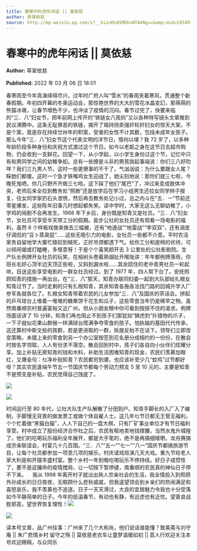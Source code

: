 ```yaml
---
title: 春寒中的虎年闲话 || 莫依慈
author: 草翠依慈
source: http://mp.weixin.qq.com/s?__biz=MzA5MDkxNTA4Ng==&amp;mid=2454912019&amp;idx=1&amp;sn=4758556269e4aa713f56b5041f4ccfb5&amp;chksm=87a23472b0d5bd64e5287e7c0698f810cd7bf2f799a20c3337bb29106ed0d946f5371c1c1e6c#rd
---
```


# 春寒中的虎年闲话 || 莫依慈

**Author:** 草翠依慈

**Published:** 2022 年 03 月 06 日 18:01

春寒雨至今年真演绎得尽兴，过年时广府人叫“雪水”的春雨夹着寒风，贯通整个新春假期。年初四开幕的冬奥运动会，那惊艳世界的大大的雪花冰晶变幻，那萌萌的熊猫冰墩，让春节增色不少，也冲淡了疫情的沉闷。春节过完了，快要来临的“三．八”妇女节，把年前网上传开的“铁链女八孩妈”又以各种特写镜头文章推到民议沸腾中。这条无耻罪恶的铁链，揭开了刼持拐卖强奸轮奸妇女的惊天大案，不是个案，竟是存在持续廿卅年的积案，受害的女性不计其数，包括未成年女孩子。那么今年“三．八”妇女节这个代表文明的洋节日，情何以堪？我 72 岁了，以多种年龄阶段多种身份和庆祝方式渡过这个节日。如今以老妪之身在这节日去超市购物，仍会收到一支鲜花。回望一下，从小学起，以小学生身份过这个节，记忆中只有和男同学之间的幼稚争抝。总有一些撩是斗非的男孩挑起事端说：你们三八好叻咩？我们三九男人节。这时一些更撩事的不干了，气汹汹说：为什么要跟女人尾？睬她们都傻。这时一个急才铁嘴鸡女生迎战了，她尖刻地说：那你们就三七啦，今晚死鬼哂，你几只野齐齐做三七啦。这下踩了他们“尾巴”了，冲过来变成肢体冲突，老师后来全拉到教务处“照肺”还是放学后在学习小组男生还拉女同学辫子报复，往女同学家扔石头泄愤，然后再去教务处记小过，总之内斗在“五．一”节前还零星爆发，这些陈年旧事几时想起都失笑。读中学时，大家无这么无聊幼稚了，小学鸡的闹剧不会再发生。1968 年下乡后，身份既是知青又是社员。“三．八”妇女节，女社员可享受半天带工分的假期。盐步公社的女社员还有观看一场电影的福利，虽然 8 个样板戏做来做去三幅被，还有“地道战”“地雷战”“李双双”，还有调皮仔调侃的“豆卜蒸臭屁”……这些无吸引力的电影，女社员一些都不介意。平时农活家务自留地学大寨忙碌攰到贼死，正好吊颈都透下气。给你工分和座椅的优待，可以倾闲偈或打瞌睡，多惬意呀！于是个个喜笑颜开去 3 公里处的公社影剧院。生产队长例牌开女社员的玩笑，在榕树头卷着熟烟扯开喉咙讲：年年都例牌落雨，你班长毛好心顶半边天顶正些啦，又斜到漏水啦……其余踎住的老中青男社员一轮起哄，目送这些享受电影的一群女社员经过。到了 1977 年，四人帮下台了。安抚照顾知青的措施一再出台。在“三．八”那天，知青办联同妇委一起到大队部给扎根女知青过节了。当时走剩的只有扎根知青，其余知青各施各法找门路的回城升学入厂参军各就各位了。扎根女知青带着农民的儿女参加“三．八”及国庆的茶话会。拼起的乒乓球台上堆着一堆堆的糖果饼干花生和瓜子，这些零食当年仍是稀罕之物。虽然南番顺农村普遍富裕又近广州，但从小朋友眼中你可看到按捺不住的渴求。例牌场面话讲了 10 分钟，知青们再也阻止不到孩子们那犹如“狮虎豹”扑猎物的爪子，一下子就似花果山群猴一样满球台爬满争夺零食的孩子。怕执输的基因代代传承，这还算村中斯文些的孩群，若是更进取的一群，拆屋反枱不在话下。领导们立即改变策略，未摆上来的零食到另一个办公室按签到花名册分成相约的一份份，在散会时按名字领取，人人有份求不落空。散会回到村中，孩子们各自向小伙伴们炫耀分享。加上补贴无房知青的钱和木料，补助生活困难知青的现金，农民们羡慕加眼红，又爆金句：乜净补贴知青？农民都穷到燶，也应该补至少几“蚊鸡”过节都好啩？其实农民逢端午节五一节国庆节都每个劳动力预支 5 至 10 元的，主要是知青不是预支是补贴，农民觉得自己蚀底了。

![](https://mmbiz.qpic.cn/mmbiz_jpg/PJWG74pLsMZ5rVUKfia5WwORVwwR7Jo8uqbTibg5JVjL6hFXJGib4fOfh1AibmpwUSHZShXCa2L1IZSOBuQPn58UUw/640)

![](https://mmbiz.qpic.cn/mmbiz_png/Ljib4So7yuWhIqLohPYRkw87B1S4jNAibibLePTIPic3YWcD7C3M7OwiaXEQgRMnGeumR8gcmYTxvNCMh2iaJiaMDVjUA/640?wx_fmt=png)

时间运行至 80 年代，公社大队生产队解散了分田到户。知青手脚长的入厂入了编制，手脚慢无背景的做发票工或做个体自雇人士。这几年乜节日都无王管无福利。个个忙着做“黑猫白猫”，人人下自己的一盘大棋，只有厂矿事业单位才有节日福利享受。村中成立了股份经济合作社之后，农民有租地卖地钱撑腰，当然水鬼升城隍了。他们的吃喝玩乐福利全年展开，都是大手笔的，绝不是再搞细矮嘢。龙舟赛搞成宗亲联谊会，村宴几十几百围。“三．八”“五一”“七一”“八一”国庆节都搞旅游节目，让每个社员都参加一项至几项的娱乐。村庆请戏班演几天大戏。重九节给老人家大利是和开摆丰盛村宴。整个乡村一年到晚吃喝玩乐不停持续。好日子成惯性了，要不是这攞命的疫情搅局，让一切按下暂停键，南番顺的农民真的神仙日子停不下来。    我从 1998 年离开村子就淡出熟人宗亲社会的生活，我全情投入到照顾外孙成长的日日夜夜，无暇顾什么悲秋戚戚，但我遥望领会到乡亲们的热闹满足和喜怒哀乐，我不羡慕也不追逐。日子一天天滑过，大良的宜居魅力令我也十分受落如今平静简单的日子。今年的低温春节，有动也有静，有远虑也有近忧。望善良战胜邪恶，望世界恢复理性！![](https://mmbiz.qpic.cn/mmbiz_jpg/PJWG74pLsMZ5rVUKfia5WwORVwwR7Jo8umFNcjPmibhs1sZCuSIEzDLGm8JtriaC1bqfFqNhoLibXk6ia37OXHAg7BA/640)

![](https://mmbiz.qpic.cn/mmbiz_png/Ljib4So7yuWhIqLohPYRkw87B1S4jNAibibLePTIPic3YWcD7C3M7OwiaXEQgRMnGeumR8gcmYTxvNCMh2iaJiaMDVjUA/640?wx_fmt=png)

读本号文章，品广州往事：广州来了几个大和尚，他们说话谁能懂？致美斋与刘守庵 || 朱广悲情乡村 留守之殇 || 莫依慈老衣车让童梦温暖如初 || 荔人行欢迎关注本号欢迎赐稿，与众同乐
